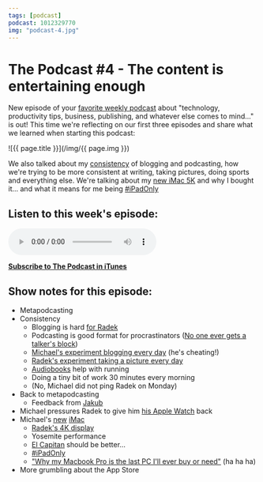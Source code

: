 ```yaml
---
tags: [podcast]
podcast: 1012329770
img: "podcast-4.jpg"
---
```


# The Podcast #4 - The content is entertaining enough

New episode of your [favorite weekly podcast][p] about "technology, productivity tips, business, publishing, and whatever else comes to mind..." is out! This time we're reflecting on our first three episodes and share what we learned when starting this podcast:

<!--More-->

![{{ page.title }}](/img/{{ page.img }})

We also talked about my [consistency](https://sliwinski.com/consistency) of blogging and podcasting, how we're trying to be more consistent at writing, taking pictures, doing sports and everything else. We're talking about my [new iMac 5K](https://sliwinski.com/imac) and why I bought it... and what it means for me being [#iPadOnly](https://michael.gratis/ipadonly)

## Listen to this week's episode:

<audio controls>
<source src="https://files.nozbe.com/podcast/004.mp3" type="audio/mpeg">
</audio>

**[Subscribe to The Podcast in iTunes][i]**

## Show notes for this episode:

  * Metapodcasting
  * Consistency
    * Blogging is hard [for Radek](http://radex.io/)
    * Podcasting is good format for procrastinators ([No one ever gets a talker's block](http://sethgodin.typepad.com/seths_blog/2011/09/talkers-block.html))
    * [Michael's experiment blogging every day](https://sliwinski.com/consistency/) (he's cheating!)
    * [Radek's experiment taking a picture every day](http://everydayradex.tumblr.com/)
    * [Audiobooks](http://www.audible.com/) help with running
    * Doing a tiny bit of work 30 minutes every morning
    * (No, Michael did not ping Radek on Monday)
  * Back to metapodcasting
    * Feedback from [Jakub](http://swiadek.org/)
  * Michael pressures Radek to give him [his Apple Watch](/podcast-2) back
  * Michael's [new](https://sliwinski.com/lastmac/) [iMac](https://sliwinski.com/imac/)
    * [Radek's 4K display](http://accessories.us.dell.com/sna/productdetail.aspx?c=us&cs=04&l=en&sku=860-BBFF)
    * Yosemite performance
    * [El Capitan](http://www.apple.com/osx/elcapitan-preview/) should be better…
    * [#iPadOnly](http://ipadonlybook.com/)
    * ["Why my Macbook Pro is the last PC I'll ever buy or need"](https://sliwinski.com/my-last-pc/) (ha ha ha)
  * More grumbling about the App Store

[e]: /podcast-4
[p]: /podcast
[n]: https://nozbe.com/?a=mike
[r]: https://michael.gratis/radex
[i]: https://michael.gratis/thepodcast